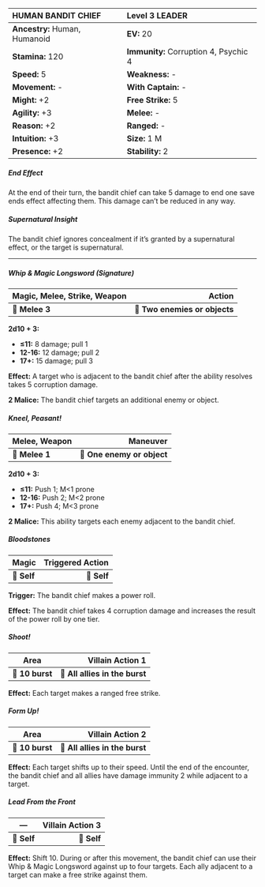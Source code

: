 | **HUMAN BANDIT CHIEF**                   | Level 3 LEADER                           |
|:-----------------------------------------|:-----------------------------------------|
| **Ancestry:** Human, Humanoid            | **EV:** 20                               |
| **Stamina:** 120                         | **Immunity:** Corruption 4, Psychic 4    |
| **Speed:** 5                             | **Weakness:** -                          |
| **Movement:** -                          | **With Captain:** -                      |
| **Might:** +2                            | **Free Strike:** 5                       |
| **Agility:** +3                          | **Melee:** -                             |
| **Reason:** +2                           | **Ranged:** -                            |
| **Intuition:** +3                        | **Size:** 1 M                            |
| **Presence:** +2                         | **Stability:** 2                         |

##### End Effect

At the end of their turn, the bandit chief can take 5 damage to end one save ends effect affecting them. This damage can’t be reduced in any way.

##### Supernatural Insight

The bandit chief ignores concealment if it’s granted by a supernatural effect, or the target is supernatural.

---

##### Whip & Magic Longsword (Signature)

| **Magic, Melee, Strike, Weapon** |                    **Action** |
| -------------------------------- | -----------------------------:|
| **📏 Melee 3**                   | **🎯 Two enemies or objects** |

**2d10 + 3:**

- **≤11:** 8 damage; pull 1
- **12-16:** 12 damage; pull 2
- **17+:** 15 damage; pull 3

**Effect:** A target who is adjacent to the bandit chief after the ability resolves takes 5 corruption damage.

**2 Malice:** The bandit chief targets an additional enemy or object.

##### Kneel, Peasant!

| **Melee, Weapon** |               **Maneuver** |
| ----------------- | --------------------------:|
| **📏 Melee 1**    | **🎯 One enemy or object** |

**2d10 + 3:**

- **≤11:** Push 1; M<1 prone
- **12-16:** Push 2; M<2 prone
- **17+:** Push 4; M<3 prone

**2 Malice:** This ability targets each enemy adjacent to the bandit chief.

##### Bloodstones

| **Magic**   | **Triggered Action** |
| ----------- | --------------------:|
| **📏 Self** |          **🎯 Self** |

**Trigger:** The bandit chief makes a power roll.

**Effect:** The bandit chief takes 4 corruption damage and increases the result of the power roll by one tier.

##### Shoot!

| **Area**        |           **Villain Action 1** |
| --------------- | ------------------------------:|
| **📏 10 burst** | **🎯 All allies in the burst** |

**Effect:** Each target makes a ranged free strike.

##### Form Up!

| **Area**        |           **Villain Action 2** |
| --------------- | ------------------------------:|
| **📏 10 burst** | **🎯 All allies in the burst** |

**Effect:** Each target shifts up to their speed. Until the end of the encounter, the bandit chief and all allies have damage immunity 2 while adjacent to a target.

##### Lead From the Front

| **—**       | **Villain Action 3** |
| ----------- | --------------------:|
| **📏 Self** |          **🎯 Self** |

**Effect:** Shift 10. During or after this movement, the bandit chief can use their Whip & Magic Longsword against up to four targets. Each ally adjacent to a target can make a free strike against them.
